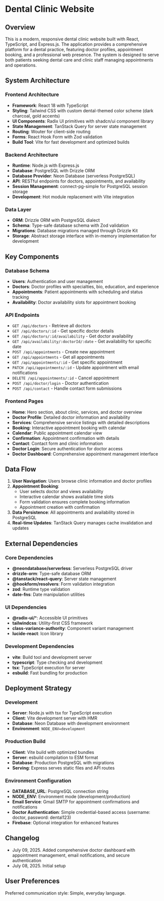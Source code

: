 # Dental Clinic Website

## Overview

This is a modern, responsive dental clinic website built with React, TypeScript, and Express.js. The application provides a comprehensive platform for a dental practice, featuring doctor profiles, appointment booking, and a professional web presence. The system is designed to serve both patients seeking dental care and clinic staff managing appointments and operations.

## System Architecture

### Frontend Architecture
- **Framework**: React 18 with TypeScript
- **Styling**: Tailwind CSS with custom dental-themed color scheme (dark charcoal, gold accents)
- **UI Components**: Radix UI primitives with shadcn/ui component library
- **State Management**: TanStack Query for server state management
- **Routing**: Wouter for client-side routing
- **Forms**: React Hook Form with Zod validation
- **Build Tool**: Vite for fast development and optimized builds

### Backend Architecture
- **Runtime**: Node.js with Express.js
- **Database**: PostgreSQL with Drizzle ORM
- **Database Provider**: Neon Database (serverless PostgreSQL)
- **API**: RESTful endpoints for doctors, appointments, and availability
- **Session Management**: connect-pg-simple for PostgreSQL session storage
- **Development**: Hot module replacement with Vite integration

### Data Layer
- **ORM**: Drizzle ORM with PostgreSQL dialect
- **Schema**: Type-safe database schema with Zod validation
- **Migrations**: Database migrations managed through Drizzle Kit
- **Storage**: Abstract storage interface with in-memory implementation for development

## Key Components

### Database Schema
- **Users**: Authentication and user management
- **Doctors**: Doctor profiles with specialties, bio, education, and experience
- **Appointments**: Patient appointments with scheduling and status tracking
- **Availability**: Doctor availability slots for appointment booking

### API Endpoints
- `GET /api/doctors` - Retrieve all doctors
- `GET /api/doctors/:id` - Get specific doctor details
- `GET /api/doctors/:id/availability` - Get doctor availability
- `GET /api/availability/:doctorId/:date` - Get availability for specific date
- `POST /api/appointments` - Create new appointment
- `GET /api/appointments` - Get all appointments
- `GET /api/appointments/:id` - Get specific appointment
- `PATCH /api/appointments/:id` - Update appointment with email notifications
- `DELETE /api/appointments/:id` - Cancel appointment
- `POST /api/doctor/login` - Doctor authentication
- `POST /api/contact` - Handle contact form submissions

### Frontend Pages
- **Home**: Hero section, about clinic, services, and doctor overview
- **Doctor Profile**: Detailed doctor information and availability
- **Services**: Comprehensive service listings with detailed descriptions
- **Booking**: Interactive appointment booking with calendar
- **Calendar**: Public appointment calendar view
- **Confirmation**: Appointment confirmation with details
- **Contact**: Contact form and clinic information
- **Doctor Login**: Secure authentication for doctor access
- **Doctor Dashboard**: Comprehensive appointment management interface

## Data Flow

1. **User Navigation**: Users browse clinic information and doctor profiles
2. **Appointment Booking**: 
   - User selects doctor and views availability
   - Interactive calendar shows available time slots
   - Form validation ensures complete booking information
   - Appointment creation with confirmation
3. **Data Persistence**: All appointments and availability stored in PostgreSQL
4. **Real-time Updates**: TanStack Query manages cache invalidation and updates

## External Dependencies

### Core Dependencies
- **@neondatabase/serverless**: Serverless PostgreSQL driver
- **drizzle-orm**: Type-safe database ORM
- **@tanstack/react-query**: Server state management
- **@hookform/resolvers**: Form validation integration
- **zod**: Runtime type validation
- **date-fns**: Date manipulation utilities

### UI Dependencies
- **@radix-ui/***: Accessible UI primitives
- **tailwindcss**: Utility-first CSS framework
- **class-variance-authority**: Component variant management
- **lucide-react**: Icon library

### Development Dependencies
- **vite**: Build tool and development server
- **typescript**: Type checking and development
- **tsx**: TypeScript execution for server
- **esbuild**: Fast bundling for production

## Deployment Strategy

### Development
- **Server**: Node.js with tsx for TypeScript execution
- **Client**: Vite development server with HMR
- **Database**: Neon Database with development environment
- **Environment**: `NODE_ENV=development`

### Production Build
- **Client**: Vite build with optimized bundles
- **Server**: esbuild compilation to ESM format
- **Database**: Production PostgreSQL with migrations
- **Serving**: Express serves static files and API routes

### Environment Configuration
- **DATABASE_URL**: PostgreSQL connection string
- **NODE_ENV**: Environment mode (development/production)
- **Email Service**: Gmail SMTP for appointment confirmations and notifications
- **Doctor Authentication**: Simple credential-based access (username: doctor, password: dental123)
- **Firebase**: Optional integration for enhanced features

## Changelog

- July 09, 2025. Added comprehensive doctor dashboard with appointment management, email notifications, and secure authentication
- July 08, 2025. Initial setup

## User Preferences

Preferred communication style: Simple, everyday language.